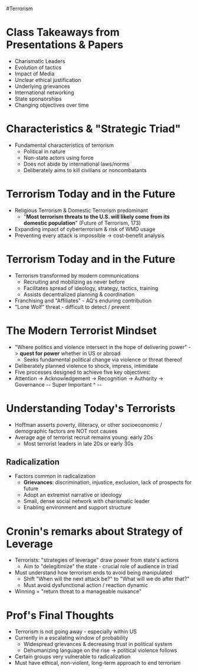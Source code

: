 #Terrorism
# Class Takeaways from Presentations & Papers
- Charismatic Leaders
- Evolution of tactics
- Impact of Media
- Unclear ethical justification 
- Underlying grievances 
- International networking 
- State sponsorships
- Changing objectives over time

# Characteristics & "Strategic Triad"
- Fundamental characteristics of terrorism
	- Political in nature
	- Non-state actors using force
	- Does not abide by international laws/norms
	- Deliberately aims to kill civilians or noncombatants

# Terrorism Today and in the Future
- Religious Terrorism & Domestic Terrorism predominant 
	- "**Most terrorism threats to the U.S. will likely come from its domestic population**" (Future of Terrorism, 173)
- Expanding impact of cyberterrorism & risk of WMD usage
- Preventing every attack is impossible -> cost-benefit analysis

# Terrorism Today and in the Future
- Terrorism transformed by modern communications
	- Recruiting and mobilizing as never before
	- Facilitates spread of ideology, strategy, tactics, training
	- Assists decentralized planning & coordination
- Franchising and "Affiliates" - AQ's enduring contribution
- "Lone Wolf" threat - difficult to detect / prevent 

# The Modern Terrorist Mindset
- "Where politics and violence intersect in the hope of delivering power" -> **quest for power** whether in US or abroad
	- Seeks fundamental political change via violence or threat thereof
- Deliberately planned violence to shock, impress, intimidate
- Five processes designed to achieve five key objectives: 
- Attention -> Acknowledgement -> Recognition -> Authority -> Governance
-- Super Important ^ --

# Understanding Today's Terrorists
- Hoffman asserts poverty, illiteracy, or other socioeconomic / demographic factors are NOT root causes
- Average age of terrorist recruit remains young: early 20s
	- Most terrorist leaders in late 20s or early 30s

## Radicalization
- Factors common in radicalization
	- **Grievances**: discrimination, injustice, exclusion, lack of prospects for future
	- Adopt an extremist narrative or ideology
	- Small, dense social network with charismatic leader
	- Enabling environment and support structure

# Cronin's remarks about Strategy of Leverage
- Terrorists: "strategies of leverage" draw power from state's actions
	- Aim to "delegitimize" the state - crucial role of audience in triad
- Must understand how terrorism ends to avoid being manipulated
	- Shift "When will the next attack be?" to "What will we do after that?"
	- Must avoid dysfunctional action / reaction dynamic
- Winning = "return threat to a manageable nuisance"

# Prof's Final Thoughts
- Terrorism is not going away - especially within US
- Currently in a escalating window of probability
	- Widespread grievances & decreasing trust in political system
	- Dehumanizing language on the rise -> political violence follows
- Certain groups very vulnerable to radicalization
- Must have ethical, non-violent, long-term approach to end terrorism  